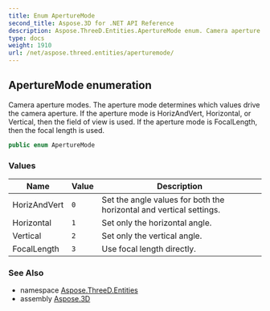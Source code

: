 ```yaml
---
title: Enum ApertureMode
second_title: Aspose.3D for .NET API Reference
description: Aspose.ThreeD.Entities.ApertureMode enum. Camera aperture modes. The aperture mode determines which values drive the camera aperture. If the aperture mode is HorizAndVert Horizontal or Vertical then the field of view is used. If the aperture mode is FocalLength then the focal length is used
type: docs
weight: 1910
url: /net/aspose.threed.entities/aperturemode/
---
```

## ApertureMode enumeration

Camera aperture modes. The aperture mode determines which values drive the camera aperture. If the aperture mode is HorizAndVert, Horizontal, or Vertical, then the field of view is used. If the aperture mode is FocalLength, then the focal length is used.

```csharp
public enum ApertureMode
```

### Values

| Name | Value | Description |
| --- | --- | --- |
| HorizAndVert | `0` | Set the angle values for both the horizontal and vertical settings. |
| Horizontal | `1` | Set only the horizontal angle. |
| Vertical | `2` | Set only the vertical angle. |
| FocalLength | `3` | Use focal length directly. |

### See Also

* namespace [Aspose.ThreeD.Entities](../../aspose.threed.entities/)
* assembly [Aspose.3D](../../)



